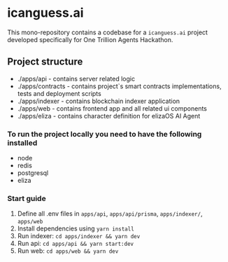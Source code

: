 # icanguess.ai

This mono-repository contains a codebase for a `icanguess.ai` project developed specifically for One Trillion Agents Hackathon.

## Project structure

- ./apps/api - contains server related logic
- ./apps/contracts - contains project`s smart contracts implementations, tests and deployment scripts
- ./apps/indexer - contains blockchain indexer application
- ./apps/web - contains frontend app and all related ui components
- ./apps/eliza - contains character definition for elizaOS AI Agent

### To run the project locally you need to have the following installed

- node
- redis
- postgresql
- eliza

### Start guide

1) Define all .env files in `apps/api`, `apps/api/prisma`, `apps/indexer/`, `apps/web`
2) Install dependencies using `yarn install`
3) Run indexer: `cd apps/indexer && yarn dev`
4) Run api: `cd apps/api && yarn start:dev`
5) Run web: `cd apps/web && yarn dev`
